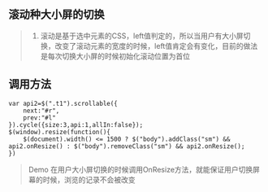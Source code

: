 ## 滚动种大小屏的切换
> 1. 滚动是基于选中元素的CSS，left值判定的，所以当用户有大小屏切换，改变了滚动元素的宽度的时候，left值肯定会有变化，目前的做法是每次切换大小屏的时候初始化滚动位置为首位

## 调用方法
	var api2=$(".t1").scrollable({
		next:"#r",
		prev:"#l"
	}).cycle({size:3,api:1,allIn:false});
	$(window).resize(function(){
		$(document).width() <= 1500 ? $("body").addClass("sm") && api2.onResize() : $("body").removeClass("sm") && api2.onResize();
	})

> Demo 在用户大小屏切换的时候调用OnResize方法，就能保证用户切换屏幕的时候，浏览的记录不会被改变